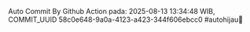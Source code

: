 Auto Commit By Github Action pada: 2025-08-13 13:34:48 WIB, COMMIT_UUID 58c0e648-9a0a-4123-a423-344f606ebcc0 #autohijau🗿
